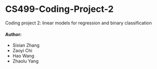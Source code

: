 # CS499-Coding-Project-2
Coding project 2: linear models for regression and binary classification

#### Author:
* Sixian Zhang
* Zaoyi Chi
* Hao Wang
* Zhaolu Yang

